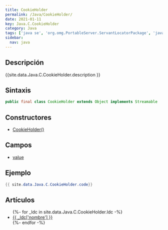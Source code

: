 ```yaml
---
title: CookieHolder
permalink: /Java/CookieHolder/
date: 2021-01-11
key: Java.C.CookieHolder
category: Java
tags: ['java se', 'org.omg.PortableServer.ServantLocatorPackage', 'java.corba', 'clase java', 'Java 1.0']
sidebar: 
  nav: java
---
```


## Descripción
{{site.data.Java.C.CookieHolder.description }}

## Sintaxis
~~~java
public final class CookieHolder extends Object implements Streamable
~~~

## Constructores
* [CookieHolder()](/Java/CookieHolder/CookieHolder/)

## Campos
* [value](/Java/CookieHolder/value/)

## Ejemplo
~~~java
{{ site.data.Java.C.CookieHolder.code}}
~~~

## Artículos
<ul>
{%- for _ldc in site.data.Java.C.CookieHolder.ldc -%}
   <li>
       <a href="{{_ldc['url'] }}">{{ _ldc['nombre'] }}</a>
   </li>
{%- endfor -%}
</ul>

